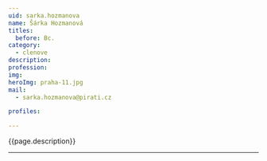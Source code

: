 ```yaml
---
uid: sarka.hozmanova
name: Šárka Hozmanová
titles:
  before: Bc.
category:
  - clenove
description:
profession: 
img: 
heroImg: praha-11.jpg
mail:
  - sarka.hozmanova@pirati.cz

profiles:

---
```


{{page.description}}



---
